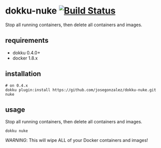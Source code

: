 # dokku-nuke [![Build Status](https://img.shields.io/travis/dokku-community/dokku-nuke.svg?branch=master "Build Status")](https://travis-ci.org/josegonzalez/dokku-nuke)

Stop all running containers, then delete all containers and images.

## requirements

- dokku 0.4.0+
- docker 1.8.x

## installation

```shell
# on 0.4.x
dokku plugin:install https://github.com/josegonzalez/dokku-nuke.git nuke
```

## usage

Stop all running containers, then delete all containers and images.

```shell
dokku nuke
```

*WARNING*: This will wipe ALL of your Docker containers and images!
